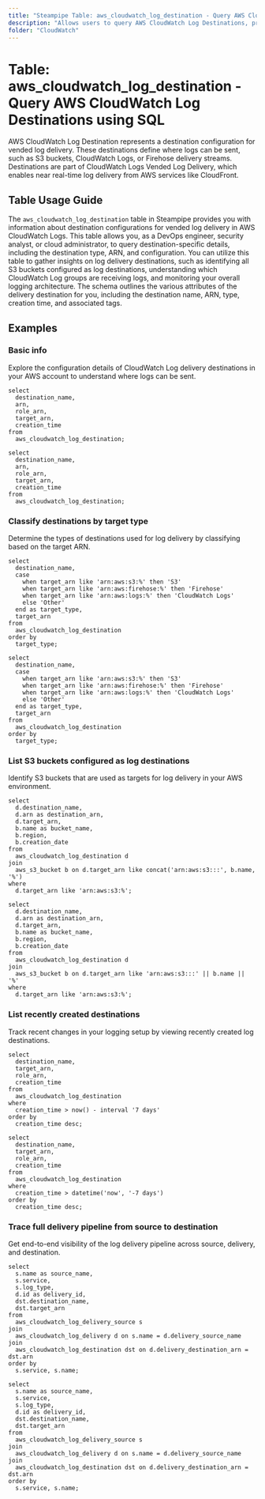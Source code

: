 ```yaml
---
title: "Steampipe Table: aws_cloudwatch_log_destination - Query AWS CloudWatch Log Destinations using SQL"
description: "Allows users to query AWS CloudWatch Log Destinations, providing information about destination configurations for vended log delivery."
folder: "CloudWatch"
---
```


# Table: aws_cloudwatch_log_destination - Query AWS CloudWatch Log Destinations using SQL

AWS CloudWatch Log Destination represents a destination configuration for vended log delivery. These destinations define where logs can be sent, such as S3 buckets, CloudWatch Logs, or Firehose delivery streams. Destinations are part of CloudWatch Logs Vended Log Delivery, which enables near real-time log delivery from AWS services like CloudFront.

## Table Usage Guide

The `aws_cloudwatch_log_destination` table in Steampipe provides you with information about destination configurations for vended log delivery in AWS CloudWatch Logs. This table allows you, as a DevOps engineer, security analyst, or cloud administrator, to query destination-specific details, including the destination type, ARN, and configuration. You can utilize this table to gather insights on log delivery destinations, such as identifying all S3 buckets configured as log destinations, understanding which CloudWatch Log groups are receiving logs, and monitoring your overall logging architecture. The schema outlines the various attributes of the delivery destination for you, including the destination name, ARN, type, creation time, and associated tags.

## Examples

### Basic info
Explore the configuration details of CloudWatch Log delivery destinations in your AWS account to understand where logs can be sent.

```sql+postgres
select
  destination_name,
  arn,
  role_arn,
  target_arn,
  creation_time
from
  aws_cloudwatch_log_destination;
```

```sql+sqlite
select
  destination_name,
  arn,
  role_arn,
  target_arn,
  creation_time
from
  aws_cloudwatch_log_destination;
```

### Classify destinations by target type
Determine the types of destinations used for log delivery by classifying based on the target ARN.

```sql+postgres
select
  destination_name,
  case
    when target_arn like 'arn:aws:s3:%' then 'S3'
    when target_arn like 'arn:aws:firehose:%' then 'Firehose'
    when target_arn like 'arn:aws:logs:%' then 'CloudWatch Logs'
    else 'Other'
  end as target_type,
  target_arn
from
  aws_cloudwatch_log_destination
order by
  target_type;
```

```sql+sqlite
select
  destination_name,
  case
    when target_arn like 'arn:aws:s3:%' then 'S3'
    when target_arn like 'arn:aws:firehose:%' then 'Firehose'
    when target_arn like 'arn:aws:logs:%' then 'CloudWatch Logs'
    else 'Other'
  end as target_type,
  target_arn
from
  aws_cloudwatch_log_destination
order by
  target_type;
```

### List S3 buckets configured as log destinations
Identify S3 buckets that are used as targets for log delivery in your AWS environment.

```sql+postgres
select
  d.destination_name,
  d.arn as destination_arn,
  d.target_arn,
  b.name as bucket_name,
  b.region,
  b.creation_date
from
  aws_cloudwatch_log_destination d
join
  aws_s3_bucket b on d.target_arn like concat('arn:aws:s3:::', b.name, '%')
where
  d.target_arn like 'arn:aws:s3:%';
```

```sql+sqlite
select
  d.destination_name,
  d.arn as destination_arn,
  d.target_arn,
  b.name as bucket_name,
  b.region,
  b.creation_date
from
  aws_cloudwatch_log_destination d
join
  aws_s3_bucket b on d.target_arn like 'arn:aws:s3:::' || b.name || '%'
where
  d.target_arn like 'arn:aws:s3:%';
```

### List recently created destinations
Track recent changes in your logging setup by viewing recently created log destinations.

```sql+postgres
select
  destination_name,
  target_arn,
  role_arn,
  creation_time
from
  aws_cloudwatch_log_destination
where
  creation_time > now() - interval '7 days'
order by
  creation_time desc;
```

```sql+sqlite
select
  destination_name,
  target_arn,
  role_arn,
  creation_time
from
  aws_cloudwatch_log_destination
where
  creation_time > datetime('now', '-7 days')
order by
  creation_time desc;
```

### Trace full delivery pipeline from source to destination
Get end-to-end visibility of the log delivery pipeline across source, delivery, and destination.

```sql+postgres
select
  s.name as source_name,
  s.service,
  s.log_type,
  d.id as delivery_id,
  dst.destination_name,
  dst.target_arn
from
  aws_cloudwatch_log_delivery_source s
join
  aws_cloudwatch_log_delivery d on s.name = d.delivery_source_name
join
  aws_cloudwatch_log_destination dst on d.delivery_destination_arn = dst.arn
order by
  s.service, s.name;
```

```sql+sqlite
select
  s.name as source_name,
  s.service,
  s.log_type,
  d.id as delivery_id,
  dst.destination_name,
  dst.target_arn
from
  aws_cloudwatch_log_delivery_source s
join
  aws_cloudwatch_log_delivery d on s.name = d.delivery_source_name
join
  aws_cloudwatch_log_destination dst on d.delivery_destination_arn = dst.arn
order by
  s.service, s.name;
```